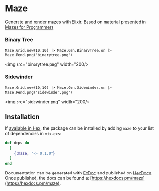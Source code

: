 # Maze

Generate and render mazes with Elixir.
Based on material presented in [Mazes for Programmers](https://pragprog.com/book/jbmaze/mazes-for-programmers)
### Binary Tree

```
Maze.Grid.new(10,10) |> Maze.Gen.BinaryTree.on |> Maze.Rend.png("binarytree.png")
```

<img src="binarytree.png" width="200/>

### Sidewinder

```
Maze.Grid.new(10,10) |> Maze.Gen.Sidewinder.on |> Maze.Rend.png("sidewinder.png")
```

<img src="sidewinder.png" width="200/>

## Installation

If [available in Hex](https://hex.pm/docs/publish), the package can be installed
by adding `maze` to your list of dependencies in `mix.exs`:

```elixir
def deps do
  [
    {:maze, "~> 0.1.0"}
  ]
end
```

Documentation can be generated with [ExDoc](https://github.com/elixir-lang/ex_doc)
and published on [HexDocs](https://hexdocs.pm). Once published, the docs can
be found at [https://hexdocs.pm/maze](https://hexdocs.pm/maze).
